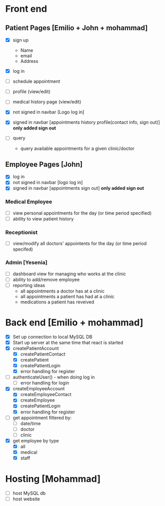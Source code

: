 # Front end
## Patient Pages [Emilio + John + mohammad]

- [X] sign up 
    - Name
    - email
    - Address

- [X] log in 
- [ ] schedule appointment
- [ ] profile (view/edit)
- [ ] medical history page (view/edit)
- [X] not signed in navbar [Logo    log in]
- [X] signed in navbar [appointments    history    profile(contact info, sign out)] **only added sign out**
- [ ] query
    - query available appointments for a given clinic/doctor
    
## Employee Pages [John]

- [X] log in
- [X] not signed in navbar [logo    log in]
- [X] signed in navbar [appointments    sign out]  **only added sign out**

### Medical Employee

- [ ] view personal appointments for the day (or time period specified)
- [ ] ability to view patient history

### Receptionist

- [ ] view/modify all doctors' appointents for the day (or time period specifed) 

### Admin [Yesenia]

- [ ] dashboard view for managing who works at the clinic
- [ ] ability to add/remove employee
- [ ] reporting
    ideas
    - all appointments a doctor has at a clinic
    - all appointments a patient has had at a clinic
    - medications a patient has reveived 

# Back end [Emilio + mohammad]

- [x] Set up connection to local MySQL DB
- [x] Start up server at the same time that react is started
- [x] createPatientAccount
    - [x] createPatientContact
    - [x] createPatient
    - [x] createPatientLogin
    - [x] error handling for register

- [ ] authenticateUser() - when doing log in
    - [ ] error handling for login

- [x] createEmployeeAccount
    - [x] createEmployeeContact
    - [x] createEmployee
    - [x] createPatientLogin
    - [x] error handling for register

- [ ] get appointment filtered by:
    - [ ] date/time
    - [ ] doctor 
    - [ ] clinic

- [x] get employee by type
    - [x] all
    - [x] medical
    - [x] staff

# Hosting [Mohammad]

- [ ] host MySQL db
- [ ] host website
